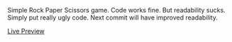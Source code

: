 Simple Rock Paper Scissors game.
Code works fine. But readability sucks. Simply put really ugly code.
Next commit will have improved readability.

<a href="https://shiddeshwar.github.io/rock-paper-scissors/">Live Preview</a>
